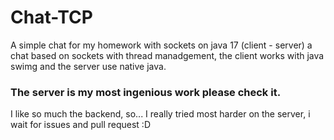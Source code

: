 # Chat-TCP
A simple chat for my homework with sockets on java 17 (client - server)
a chat based on sockets with thread manadgement, the client works with java swimg and the server use native java.

### The server is my most ingenious work please check it.
I like so much the backend, so... I really tried most harder on the server, i wait for issues and pull request :D



